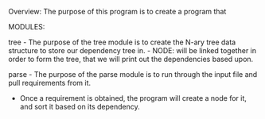 Overview: The purpose of this program is to create a program that 

MODULES:

tree - The purpose of the tree module is to create the N-ary tree data structure to store our dependency tree in.
    - NODE: will be linked together in order to form the tree, that we will print out the dependencies based upon.

parse - The purpose of the parse module is to run through the input file and pull requirements from it.
- Once a requirement is obtained, the program will create a node for it, and sort it based on its dependency.